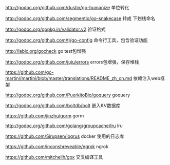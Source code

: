 http://godoc.org/github.com/dustin/go-humanize 单位转化

http://godoc.org/github.com/segmentio/go-snakecase  转成 下划线命名

http://godoc.org/gopkg.in/validator.v2 验证格式


http://godoc.org/github.com/tj/go-config  命令行工具，包含验证功能


http://labix.org/gocheck  go test包增强

http://godoc.org/github.com/juju/errors errors包增强，保存堆栈


https://github.com/go-martini/martini/blob/master/translations/README_zh_cn.md  依赖注入web框架


http://godoc.org/github.com/PuerkitoBio/goquery  goquery

http://godoc.org/github.com/boltdb/bolt 嵌入KV数据库

https://github.com/jinzhu/gorm gorm


http://godoc.org/github.com/golang/groupcache/lru lru


https://github.com/Sirupsen/logrus  docker 使用的日志库


https://github.com/inconshreveable/ngrok  ngrok

https://github.com/mitchellh/gox 交叉编译工具
